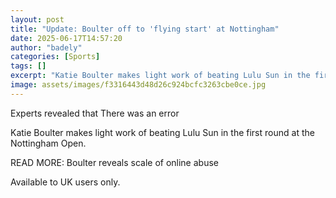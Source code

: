 ```yaml
---
layout: post
title: "Update: Boulter off to 'flying start' at Nottingham"
date: 2025-06-17T14:57:20
author: "badely"
categories: [Sports]
tags: []
excerpt: "Katie Boulter makes light work of beating Lulu Sun in the first round at the Nottingham Open."
image: assets/images/f3316443d48d26c924bcfc3263cbe0ce.jpg
---
```


Experts revealed that There was an error

Katie Boulter makes light work of beating Lulu Sun in the first round at the Nottingham Open.

READ MORE: Boulter reveals scale of online abuse

Available to UK users only.

